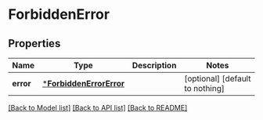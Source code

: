 # ForbiddenError


## Properties
Name | Type | Description | Notes
------------ | ------------- | ------------- | -------------
**error** | [***ForbiddenErrorError**](ForbiddenErrorError.md) |  | [optional] [default to nothing]


[[Back to Model list]](../README.md#models) [[Back to API list]](../README.md#api-endpoints) [[Back to README]](../README.md)


